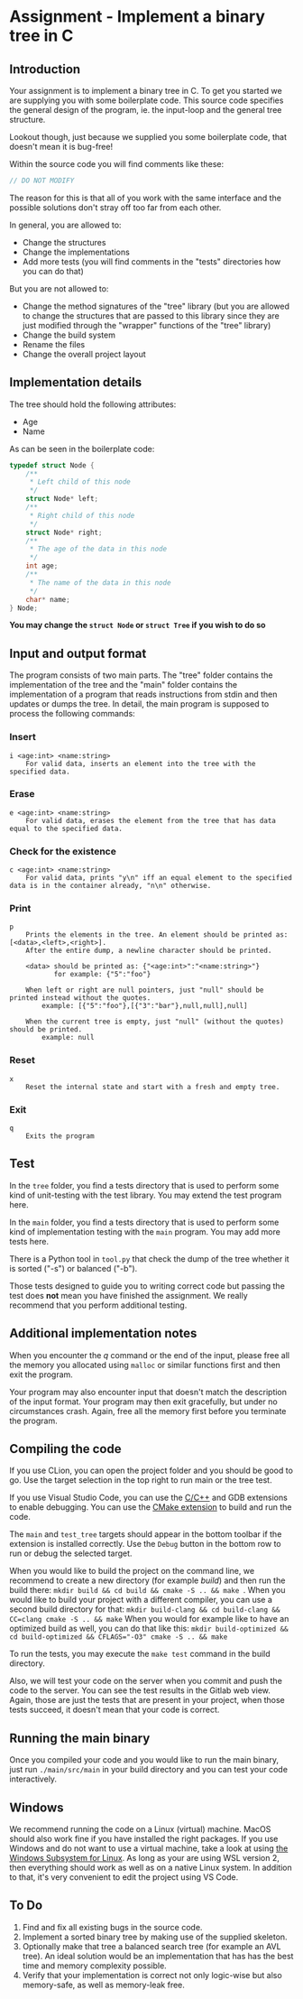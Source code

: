 # Assignment - Implement a binary tree in C

## Introduction
Your assignment is to implement a binary tree in C. To get you started we are supplying you with some boilerplate code. This source code specifies the general design of the program, ie. the input-loop and the general tree structure.

Lookout though, just because we supplied you some boilerplate code, that doesn't mean it is bug-free!

Within the source code you will find comments like these:
```c
// DO NOT MODIFY
```
The reason for this is that all of you work with the same interface and the possible solutions don't stray off too far from each other.

In general, you are allowed to:
* Change the structures
* Change the implementations
* Add more tests (you will find comments in the "tests" directories how you can do that)

But you are not allowed to:
* Change the method signatures of the "tree" library (but you are allowed to change the structures that are passed to this library since they are just modified through the "wrapper" functions of the "tree" library)
* Change the build system
* Rename the files
* Change the overall project layout

## Implementation details

The tree should hold the following attributes:

* Age
* Name

As can be seen in the boilerplate code:

```c
typedef struct Node {
    /**
     * Left child of this node
     */
    struct Node* left;
    /**
     * Right child of this node
     */
    struct Node* right;
    /**
     * The age of the data in this node
     */
    int age;
    /**
     * The name of the data in this node
     */
    char* name;
} Node;
```

**You may change the `struct Node` or `struct Tree` if you wish to do so**

## Input and output format

The program consists of two main parts. The "tree" folder contains the implementation of the tree and the "main" folder contains the implementation of a program that reads instructions from stdin and then updates or dumps the tree. In detail, the main program is supposed to process the following commands:

### Insert

```
i <age:int> <name:string>
    For valid data, inserts an element into the tree with the specified data.
```

### Erase

```
e <age:int> <name:string>
    For valid data, erases the element from the tree that has data equal to the specified data.
```

### Check for the existence

```
c <age:int> <name:string>
    For valid data, prints "y\n" iff an equal element to the specified data is in the container already, "n\n" otherwise.
```

### Print

```
p
    Prints the elements in the tree. An element should be printed as: [<data>,<left>,<right>].
    After the entire dump, a newline character should be printed.

    <data> should be printed as: {"<age:int>":"<name:string>"}
           for example: {"5":"foo"}

    When left or right are null pointers, just "null" should be printed instead without the quotes.
        example: [{"5":"foo"},[{"3":"bar"},null,null],null]
        
    When the current tree is empty, just "null" (without the quotes) should be printed.
        example: null

```

### Reset

```
x
    Reset the internal state and start with a fresh and empty tree.
```


### Exit

```
q
    Exits the program
```

## Test

In the `tree` folder, you find a tests directory that is used to perform some kind of unit-testing with the test library. You may extend the test program here.

In the `main` folder, you find a tests directory that is used to perform some kind of implementation testing with the `main` program. You may add more tests here.

There is a Python tool in `tool.py` that check the dump of the tree whether it is sorted ("-s") or balanced ("-b").

Those tests designed to guide you to writing correct code but passing the test does **not** mean you have finished the assignment. We really recommend that you perform additional testing.

## Additional implementation notes

When you encounter the *q* command or the end of the input, please free all the memory you allocated using `malloc` or similar functions first and then exit the program.

Your program may also encounter input that doesn't match the description of the input format. Your program may then exit gracefully, but under no circumstances crash. Again, free all the memory first before you terminate the program.

## Compiling the code
If you use CLion, you can open the project folder and you should be good to go. Use the target selection in the top right to run main or the tree test.

If you use Visual Studio Code, you can use the [C/C++](https://marketplace.visualstudio.com/items?itemName=ms-vscode.cpptools) and GDB extensions to enable debugging. You can use the [CMake extension](https://vector-of-bool.github.io/docs/vscode-cmake-tools/index.html) to build and run the code.

The `main` and `test_tree` targets should appear in the bottom toolbar if the extension is installed correctly. Use the `Debug` button in the bottom row to run or debug the selected target.

When you would like to build the project on the command line, we recommend to create a new directory (for example *build*) and then run the build there: `mkdir build && cd build && cmake -S .. && make `. When you would like to build your project with a different compiler, you can use a second build directory for that: `mkdir build-clang && cd build-clang && CC=clang cmake -S .. && make` When you would for example like to have an optimized build as well, you can do that like this: `mkdir build-optimized && cd build-optimized && CFLAGS="-O3" cmake -S .. && make`

To run the tests, you may execute the `make test` command in the build directory.

Also, we will test your code on the server when you commit and push the code to the server. You can see the test results in the Gitlab web view. Again, those are just the tests that are present in your project, when those tests succeed, it doesn't mean that your code is correct.

## Running the main binary

Once you compiled your code and you would like to run the main binary, just run `./main/src/main` in your build directory and you can test your code interactively.

## Windows

We recommend running the code on a Linux (virtual) machine. MacOS should also work fine if you have installed the right packages. If you use Windows and do not want to use a virtual machine, take a look at using [the Windows Subsystem for Linux](https://code.visualstudio.com/docs/remote/wsl). As long as your are using WSL version 2, then everything should work as well as on a native Linux system. In addition to that, it's very convenient to edit the project using VS Code.

## To Do

1. Find and fix all existing bugs in the source code.
2. Implement a sorted binary tree by making use of the supplied skeleton.
3. Optionally make that tree a balanced search tree (for example an AVL tree). An ideal solution would be an implementation that has has the best time and memory complexity possible.
4. Verify that your implementation is correct not only logic-wise but also memory-safe, as well as memory-leak free.